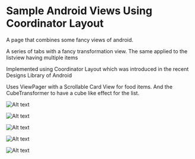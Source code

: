 # Sample Android Views Using Coordinator Layout
A page that combines some fancy views of android.

A series of tabs with a fancy transformation view. The same applied to the listview having multiple items

Implemented using Coordinator Layout which was introduced in the recent Designs Library of Android

Uses ViewPager with a Scrollable Card View for food items. And the CubeTransformer to have a cube like effect for the list.

![Alt text](/app/src/main/res/drawable/image7.png?raw=true "Optional Title")


![Alt text](/app/src/main/res/drawable/image8.png?raw=true "Optional Title")


![Alt text](/app/src/main/res/drawable/image1.png?raw=true "Optional Title")


![Alt text](/app/src/main/res/drawable/image5.png?raw=true "Optional Title")


![Alt text](/app/src/main/res/drawable/image2.png?raw=true "Optional Title")
